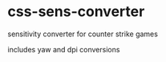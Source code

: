 # css-sens-converter


sensitivity converter for counter strike games

includes yaw and dpi conversions
